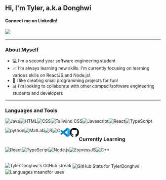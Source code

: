 ## Hi, I'm Tyler, a.k.a Donghwi  
<!--

![](https://img.shields.io/github/followers/TylerDonghwi?label=Followers&style=flat-square)
![Profile views](https://gpvc.arturio.dev/TylerDonghwi)

-->

#### Connect me on LinkedIn!
<a href="https://www.linkedin.com/in/tyler-donghwi-kim-124410208/" target="_blank"><img src="https://img.shields.io/badge/-LinkedIn-0072b1?style=flat-square&logo=linkedin&logoColor=white"/></a>

---

### About Myself

- 💻 I’m a second year software engineering student
- 📈 I’m always learning new skills. I'm currently focusing on learning various skills on ReactJS and Node.js!
- 📕 I like creating small programming projects for fun!
- 📊 I’m looking to collaborate with other compsci/software engineering students and developers 
---

### Languages and Tools

<img align="left" alt="Java" height="30px" src="https://1000logos.net/wp-content/uploads/2020/09/Java-Logo.png" />
<img align="left" alt="HTML" height="30px" src="https://i.stack.imgur.com/PgcSR.png" />
<img align="left" alt="CSS" height="30px" src="https://upload.wikimedia.org/wikipedia/commons/thumb/d/d5/CSS3_logo_and_wordmark.svg/1200px-CSS3_logo_and_wordmark.svg.png" />
<img align="left" alt="Tailwind CSS" height="30px" src="https://tailwindcss.com/_next/static/media/social-square.b622e290e82093c36cca57092ffe494f.jpg" />
<img align="left" alt="Javascript" height="30px" src="https://upload.wikimedia.org/wikipedia/commons/thumb/9/99/Unofficial_JavaScript_logo_2.svg/480px-Unofficial_JavaScript_logo_2.svg.png" />
<img align="left" alt="React" height="30px" src="https://upload.wikimedia.org/wikipedia/commons/thumb/a/a7/React-icon.svg/1200px-React-icon.svg.png" />
<img align="left" alt="TypeScript" height="30px" src="https://upload.wikimedia.org/wikipedia/commons/4/4c/Typescript_logo_2020.svg" />
<img align="left" alt="python" height="30px" src="https://cdn3.iconfinder.com/data/icons/logos-and-brands-adobe/512/267_Python-512.png" />
<img align="left" alt="MatLab" height="30px" src="https://upload.wikimedia.org/wikipedia/commons/thumb/2/21/Matlab_Logo.png/667px-Matlab_Logo.png" />
<img align="left" alt="R" height="30px" src="https://upload.wikimedia.org/wikipedia/commons/thumb/1/1b/R_logo.svg/1280px-R_logo.svg.png" />
<img align="left" alt="C" height="30px" src="https://upload.wikimedia.org/wikipedia/commons/1/19/C_Logo.png" />
<img align="left" alt="visual studio code" height="30px" src="https://raw.githubusercontent.com/github/explore/80688e429a7d4ef2fca1e82350fe8e3517d3494d/topics/visual-studio-code/visual-studio-code.png" />
<!--
<img align="left" alt="Azure" height="30px" src="https://www.parkmycloud.com/wp-content/uploads/2018/02/Azure_.png" />
-->
<img align="left" alt="GitHub" height="30px" src="https://raw.githubusercontent.com/github/explore/78df643247d429f6cc873026c0622819ad797942/topics/github/github.png" />

<br/>
<br/>
<h3> Currently Learning </h3>
<img align="left" alt="React" height="30px" src="https://upload.wikimedia.org/wikipedia/commons/thumb/a/a7/React-icon.svg/1200px-React-icon.svg.png" />
<img align="left" alt="TypeScript" height="30px" src="https://upload.wikimedia.org/wikipedia/commons/4/4c/Typescript_logo_2020.svg" />
<img align="left" alt="Node.js" height="30px" src="https://www.techmagic.co/blog/content/images/2021/11/nodejs-logo-1.svg" />
<img align="left" alt="ExpressJS" height="30px" src="https://expressjs.com/images/express-facebook-share.png" />
<img align="left" alt="C++" height="30px" src="https://upload.wikimedia.org/wikipedia/commons/thumb/1/18/ISO_C%2B%2B_Logo.svg/1200px-ISO_C%2B%2B_Logo.svg.png" />

<br/>
<br/>
<br/>
<!--dashboards-->

<img src="https://github-readme-streak-stats.herokuapp.com/?user=tylerDonghwi&theme=radical" alt="TylerDonghwi's GitHub streak"/>
<img align="center" src="https://github-readme-stats.vercel.app/api?username=TylerDonghwi&count_private=true&show_icons=true&theme=radical&layout=compact" ?count_private=true alt="GitHub Stats for TylerDonghwi" />
<img align="center" src="https://github-readme-stats.vercel.app/api/top-langs/?username=TylerDonghwi&layout=compact&langs_count=8&theme=radical" alt="Languages msandfor uses" />
